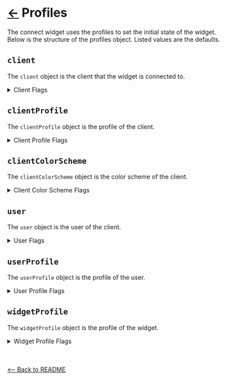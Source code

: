 # [←](../README.md#props) Profiles

The connect widget uses the profiles to set the initial state of the widget. Below is the structure of the profiles object. Listed values are the defaults.

## `client`

The `client` object is the client that the widget is connected to.

<details>
  <summary>Client Flags</summary>

| Field                      | Type              | Description                                                           | Required |
| -------------------------- | ----------------- | :-------------------------------------------------------------------- | :------: |
| `guid`                     | `string`          | This guid is used to look up client logo in logo header component.    | **Yes**  |
| `has_atrium_api`           | `boolean \| null` | This field is for advance customizations. Use with cation.            |    No    |
| `has_limited_institutions` | `boolean \| null` | This field is for advance customizations. Use with cation.            |    No    |
| `oauth_app_name`           | `string`          | This name is used in the copy on disclosure views and Connected view. | **Yes**  |

</details>

## `clientProfile`

The `clientProfile` object is the profile of the client.

<details>
  <summary>Client Profile Flags</summary>

| Field                                  | Type                              | Description                                                                                                                                                                                                                                                                                   | Required |
| -------------------------------------- | --------------------------------- | :-------------------------------------------------------------------------------------------------------------------------------------------------------------------------------------------------------------------------------------------------------------------------------------------- | :------: |
| `account_verification_is_enabled`      | `boolean \| null`                 | When enabled, the widget will be able to run in `verification` mode.                                                                                                                                                                                                                          |    No    |
| `custom_copy_namespace`                | `string \| null`                  | Customize individual copy/text throughout the widget. Create a file in the language directory, `{namespace}_custom_copy-{lang}.json`. `namespace` matches this field and `locale` matches to `locale` config below. Add entry to [`CLIENT_CUSTOM_COPY`](../src/utilities/Personalization.js). |    No    |
| `is_microdeposits_enabled`             | `boolean \| null`                 | When enabled, the widget will be able to fallback to microdeposit solution if `verification` mode isn't supported for institution. Must also enable `show_microdeposits_in_connect` in `widgetProfile`.                                                                                       |    No    |
| `locale`                               | `'en' \| 'es' \| 'fr-ca' \| null` | The connect widget supports multiple languages. Supported locale options: `en`, `es`, and `fr-ca`.                                                                                                                                                                                            |    No    |
| `show_external_link_popup`             | `boolean \| null`                 | When enabled, users will be notified when clicking a link that navigates away from the widget.                                                                                                                                                                                                |    No    |
| `tax_statement_is_enabled`             | `boolean \| null`                 | When enabled, the widget will be able to run in `tax` mode.                                                                                                                                                                                                                                   |    No    |
| `use_cases_is_enabled`                 | `boolean \| null`                 | \*_More details coming soon._                                                                                                                                                                                                                                                                 |    No    |
| `uses_custom_popular_institution_list` | `boolean \| null`                 | This field is for advance customizations. Use with cation.                                                                                                                                                                                                                                    |    No    |
| `uses_oauth`                           | `boolean \| null`                 | When enabled, the widget will use OAuth to authenticate when available. \*_More details coming soon._                                                                                                                                                                                         |    No    |

</details>

## `clientColorScheme`

The `clientColorScheme` object is the color scheme of the client.

<details>
  <summary>Client Color Scheme Flags</summary>

| Field                | Type             | Description                                 | Required |
| -------------------- | ---------------- | :------------------------------------------ | :------: |
| `primary_100`        | `string \| null` | Override color scheme of the widgets theme. |    No    |
| `primary_200`        | `string \| null` | Override color scheme of the widgets theme. |    No    |
| `primary_300`        | `string \| null` | Override color scheme of the widgets theme. |    No    |
| `primary_400`        | `string \| null` | Override color scheme of the widgets theme. |    No    |
| `primary_500`        | `string \| null` | Override color scheme of the widgets theme. |    No    |
| `primary_color`      | `string \| null` | Override color scheme of the widgets theme. |    No    |
| `secondary_color`    | `string \| null` | Override color scheme of the widgets theme. |    No    |
| `widget_brand_color` | `string \| null` | Override color scheme of the widgets theme. |    No    |

</details>

## `user`

The `user` object is the user of the client.

<details>
  <summary>User Flags</summary>

| Field   | Type     | Description                                                                | Required |
| ------- | -------- | :------------------------------------------------------------------------- | :------: |
| `guid`  | `string` | This guid is sent in the body of the Microdeposit create and update calls. | **Yes**  |
| `email` | `string` | This email is sent with support tickets.                                   |    No    |

</details>

## `userProfile`

The `userProfile` object is the profile of the user.

<details>
  <summary>User Profile Flags</summary>

| Field                          | Type             | Description                                          | Required |
| ------------------------------ | ---------------- | :--------------------------------------------------- | :------: |
| `too_small_modal_dismissed_at` | `string \| null` | Used to determine when the modal was last dismissed. |    No    |

</details>

## `widgetProfile`

The `widgetProfile` object is the profile of the widget.

<details>
  <summary>Widget Profile Flags</summary>

| Field                           | Type              | Description                                                                                                                                             | Required |
| ------------------------------- | ----------------- | :------------------------------------------------------------------------------------------------------------------------------------------------------ | :------: |
| `display_disclosure_in_connect` | `boolean \| null` | When enabled, the original "heavy" disclosure is used. When disabled(_default_), the new "light" disclosure is used.                                    |    No    |
| `enable_manual_accounts`        | `boolean \| null` | When enabled(_default_), the manual accounts option is shown. Supported in `aggregation` mode only.                                                     |    No    |
| `enable_support_requests`       | `boolean \| null` | When enabled(_default_), the support request options are shown. Supported in `aggregation` mode only.                                                   |    No    |
| `show_microdeposits_in_connect` | `boolean \| null` | When enabled, the microdeposits option is shown. Supported in `verification` mode only. Must also enable `is_microdeposits_enabled` in `clientProfile`. |    No    |
| `show_mx_branding`              | `boolean \| null` | -                                                                                                                                                       |    No    |

</details>
<br />
<br />

[<-- Back to README](../README.md#props)
